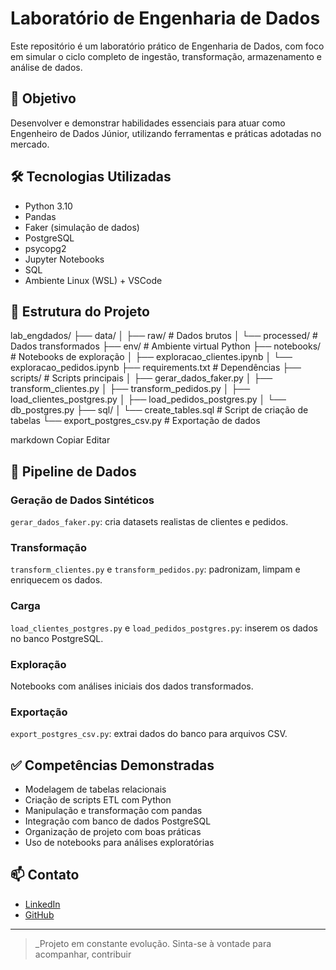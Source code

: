 # Laboratório de Engenharia de Dados

Este repositório é um laboratório prático de Engenharia de Dados, com foco em simular o ciclo completo de ingestão, transformação, armazenamento e análise de dados.

## 🎯 Objetivo

Desenvolver e demonstrar habilidades essenciais para atuar como Engenheiro de Dados Júnior, utilizando ferramentas e práticas adotadas no mercado.

## 🛠️ Tecnologias Utilizadas

- Python 3.10  
- Pandas  
- Faker (simulação de dados)  
- PostgreSQL  
- psycopg2  
- Jupyter Notebooks  
- SQL  
- Ambiente Linux (WSL) + VSCode  

## 📂 Estrutura do Projeto

lab_engdados/
├── data/
│ ├── raw/ # Dados brutos
│ └── processed/ # Dados transformados
├── env/ # Ambiente virtual Python
├── notebooks/ # Notebooks de exploração
│ ├── exploracao_clientes.ipynb
│ └── exploracao_pedidos.ipynb
├── requirements.txt # Dependências
├── scripts/ # Scripts principais
│ ├── gerar_dados_faker.py
│ ├── transform_clientes.py
│ ├── transform_pedidos.py
│ ├── load_clientes_postgres.py
│ ├── load_pedidos_postgres.py
│ └── db_postgres.py
├── sql/
│ └── create_tables.sql # Script de criação de tabelas
└── export_postgres_csv.py # Exportação de dados

markdown
Copiar
Editar

## 🔄 Pipeline de Dados

### Geração de Dados Sintéticos  
`gerar_dados_faker.py`: cria datasets realistas de clientes e pedidos.

### Transformação  
`transform_clientes.py` e `transform_pedidos.py`: padronizam, limpam e enriquecem os dados.

### Carga  
`load_clientes_postgres.py` e `load_pedidos_postgres.py`: inserem os dados no banco PostgreSQL.

### Exploração  
Notebooks com análises iniciais dos dados transformados.

### Exportação  
`export_postgres_csv.py`: extrai dados do banco para arquivos CSV.

## ✅ Competências Demonstradas

- Modelagem de tabelas relacionais  
- Criação de scripts ETL com Python  
- Manipulação e transformação com pandas  
- Integração com banco de dados PostgreSQL  
- Organização de projeto com boas práticas  
- Uso de notebooks para análises exploratórias  

## 📫 Contato

- [LinkedIn](https://linkedin.com/in/daniel-cauldron)  
- [GitHub](https://github.com/DanielCauldron?tab=repositories)  

---

> _Projeto em constante evolução. Sinta-se à vontade para acompanhar, contribuir
